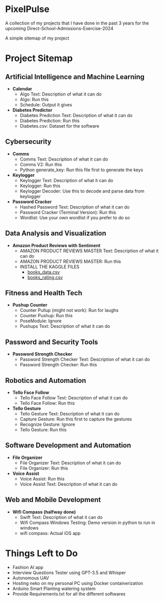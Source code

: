 # PixelPulse
A collection of my projects that I have done in the past 3 years for the upcoming Direct-School-Admissions-Exercise-2024

A simple sitemap of my project
# Project Sitemap

## Artificial Intelligence and Machine Learning
- **Calendar**
  - Algo Text: Description of what it can do
  - Algo: Run this
  - Schedule: Output it gives
- **Diabetes Predictor**
  - Diabetes Prediction Text: Description of what it can do
  - Diabetes Prediction: Run this
  - Diabetes.csv: Dataset for the software

## Cybersecurity
- **Comms**
  - Comms Text: Description of what it can do
  - Comms V2: Run this
  - Python generate_key: Run this file first to generate the keys
- **Keylogger**
  - Keylogger Text: Description of what it can do
  - Keylogger: Run this
  - Keylogger Decoder: Use this to decode and parse data from keylogger
- **Password Cracker**
  - Hashed Password Text: Description of what it can do
  - Password Cracker (Terminal Version): Run this
  - Wordlist: Use your own wordlist if you prefer to do so

## Data Analysis and Visualization
- **Amazon Product Reviews with Sentiment**
  - AMAZON PRODUCT REVIEWS MASTER Text: Description of what it can do
  - AMAZON PRODUCT REVIEWS MASTER: Run this
  - INSTALL THE KAGGLE FILES
    - [books_data.csv](https://www.kaggle.com/datasets/mohamedbakhet/amazon-books-reviews?select=Books_rating.csv)
    - [books_rating.csv](https://www.kaggle.com/datasets/mohamedbakhet/amazon-books-reviews?select=books_data.csv)

## Fitness and Health Tech
- **Pushup Counter**
  - Counter Pullup (might not work): Run for laughs
  - Counter Pushup: Run this
  - PoseModule: Ignore
  - Pushups Text: Description of what it can do

## Password and Security Tools
- **Password Strength Checker**
  - Password Strength Checker Text: Description of what it can do
  - Password Strength Checker: Run this

## Robotics and Automation
- **Tello Face Follow**
  - Tello Face Follow Text: Description of what it can do
  - Tello Face Follow: Run this
- **Tello Gesture**
  - Tello Gesture Text: Description of what it can do
  - Capture Gesture: Run this first to capture the gestures
  - Recognize Gesture: Ignore
  - Tello Gesture: Run this

## Software Development and Automation
- **File Organizer**
  - File Organizer Text: Description of what it can do
  - File Organizer: Run this
- **Voice Assist**
  - Voice Assist: Run this
  - Voice Assist Text: Description of what it can do

## Web and Mobile Development
- **Wifi Compass (halfway done)**
  - Swift Text: Description of what it can do
  - Wifi Compass Windows Testing: Demo version in python to run in windows
  - wifi compass: Actual iOS app
 
# Things Left to Do
- Fashion AI app
- Interview Questions Tester using GPT-3.5 and Whisper
- Autonomous UAV 
- Hosting neko on my personal PC using Docker containerization
- Arduino Smart Planting watering system
- Provide Requirements.txt for all the different softwares
